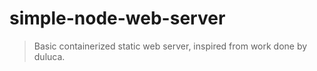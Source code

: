 # simple-node-web-server
> Basic containerized static web server, inspired from work done by duluca.
